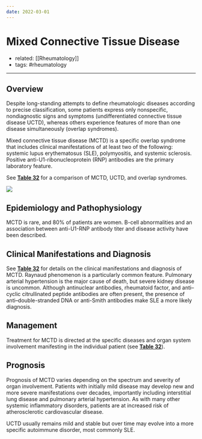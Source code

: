 ```yaml
---
date: 2022-03-01
---
```


# Mixed Connective Tissue Disease

- related: [[Rheumatology]]
- tags: #rheumatology
---

## Overview

Despite long-standing attempts to define rheumatologic diseases according to precise classification, some patients express only nonspecific, nondiagnostic signs and symptoms (undifferentiated connective tissue disease UCTD), whereas others experience features of more than one disease simultaneously (overlap syndromes).

<!-- mixed connective tissue disease types, features b:1502641018991-->

Mixed connective tissue disease (MCTD) is a specific overlap syndrome that includes clinical manifestations of at least two of the following: systemic lupus erythematosus (SLE), polymyositis, and systemic sclerosis. Positive anti-U1-ribonucleoprotein (RNP) antibodies are the primary laboratory feature.

See **[Table 32](https://mksap18.acponline.org/app/topics/rm/tables/mk18_a_rm_t32)** for a comparison of MCTD, UCTD, and overlap syndromes.

![](https://photos.thisispiggy.com/file/wikiFiles/20220314084628.png)

## Epidemiology and Pathophysiology

<!-- ignore -->

MCTD is rare, and 80% of patients are women. B-cell abnormalities and an association between anti-U1-RNP antibody titer and disease activity have been described.

## Clinical Manifestations and Diagnosis

See **[Table 32](https://mksap18.acponline.org/app/topics/rm/tables/mk18_a_rm_t32)** for details on the clinical manifestations and diagnosis of MCTD. Raynaud phenomenon is a particularly common feature. Pulmonary arterial hypertension is the major cause of death, but severe kidney disease is uncommon. Although antinuclear antibodies, rheumatoid factor, and anti–cyclic citrullinated peptide antibodies are often present, the presence of anti–double-stranded DNA or anti-Smith antibodies make SLE a more likely diagnosis.

## Management

Treatment for MCTD is directed at the specific diseases and organ system involvement manifesting in the individual patient (see **[Table 32](https://mksap18.acponline.org/app/topics/rm/tables/mk18_a_rm_t32)**).

## Prognosis

Prognosis of MCTD varies depending on the spectrum and severity of organ involvement. Patients with initially mild disease may develop new and more severe manifestations over decades, importantly including interstitial lung disease and pulmonary arterial hypertension. As with many other systemic inflammatory disorders, patients are at increased risk of atherosclerotic cardiovascular disease.

UCTD usually remains mild and stable but over time may evolve into a more specific autoimmune disorder, most commonly SLE.

